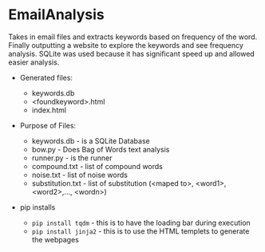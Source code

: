 # EmailAnalysis
Takes in email files and extracts keywords based on frequency of the word.  Finally outputting a website to explore the keywords and see frequency analysis.  SQLite was used because it has significant speed up and allowed easier analysis. 

- Generated files:
  - keywords.db 
  - \<foundkeyword\>.html
  - index.html

- Purpose of Files:
  - keywords.db - is a SQLite Database
  - bow.py - Does Bag of Words text analysis
  - runner.py - is the runner
  - compound.txt - list of compound words
  - noise.txt - list of noise words
  - substitution.txt - list of substitution (\<maped to\>, \<word1\>, \<word2\>,..., \<wordn\>)
  
- pip installs
  - `pip install tqdm` - this is to have the loading bar during execution
  - `pip install jinja2` - this is to use the HTML templets to generate the webpages
